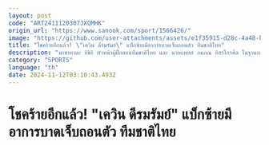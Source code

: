 ```yaml
---
layout: post
code: "ART2411120307JXQMHK"
origin_url: "https://www.sanook.com/sport/1566426/"
image: "https://github.com/user-attachments/assets/e1f35915-d28c-4a48-bc76-abd05393a64f"
title: "โชคร้ายอีกแล้ว! \"เควิน ดีรมรัมย์\" แบ็กซ้ายมีอาการบาดเจ็บถอนตัว ทีมชาติไทย"
description: "มาซาทาดะ อิชิอิ หัวหน้าผู้ฝึกสอนทีมชาติไทย และ นายแพทย์ ภคภณ อิสรไกรศีล ในฐานะแพทย์ประจำทีม ตัดสินใจร่วมกันให้ เควิน ดีรมรัมย์ แบ็กซ้ายจาก การท่าเรือ เอฟซี ถอนตัวจากทัพช้างศึก ในชุดที่เตรียมเปิดบ้านพบกับ เลบานอน และ สปป.ลาว ในเกมอุ่นเครื่องปฏิทิน ฟีฟ่า เดย์ หลังตรวจพบว่ามีอาการบาดเจ็บมาจากสโมสรฯ"
category: "SPORTS"
language: "th"
date: 2024-11-12T03:10:43.493Z
---
```


# โชคร้ายอีกแล้ว! "เควิน ดีรมรัมย์" แบ็กซ้ายมีอาการบาดเจ็บถอนตัว ทีมชาติไทย